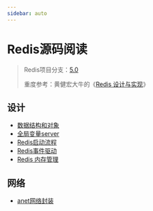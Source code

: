 ```yaml
---
sidebar: auto
---
```


# Redis源码阅读

> Redis项目分支：[5.0](https://github.com/antirez/redis/tree/5.0)
> 
> 重度参考：黄健宏大牛的《[Redis 设计与实现](http://redisbook.com/)》

## 设计
- [数据结构和对象](./structures.md)
- [全局变量server](./server.md)
- [Redis启动流程](./redisinit.md)
- [Redis事件驱动](./event_driven_library.md)
- [Redis 内存管理](./zmalloc.md)
## 网络
- [anet网络封装](./anet.md)